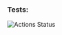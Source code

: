 ### Tests:
![Actions Status](https://github.com/Celovechek/hexlet_pytest/actions/workflows/hexlet_pytest.yml/badge.svg)
